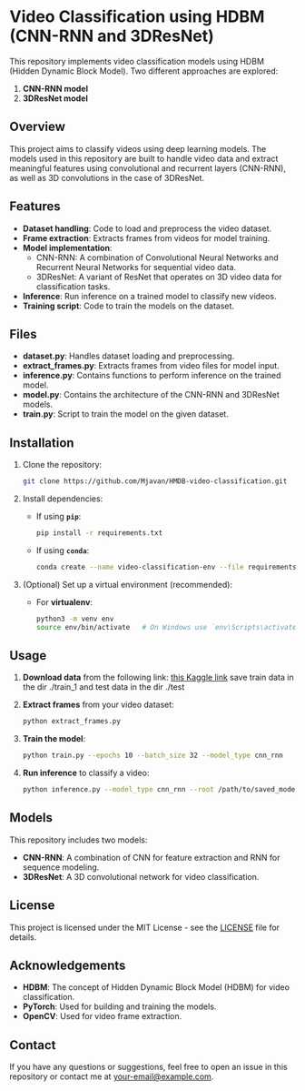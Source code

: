 # Video Classification using HDBM (CNN-RNN and 3DResNet)

This repository implements video classification models using HDBM (Hidden Dynamic Block Model). Two different approaches are explored:
1. **CNN-RNN model**
2. **3DResNet model**

## Overview

This project aims to classify videos using deep learning models. The models used in this repository are built to handle video data and extract meaningful features using convolutional and recurrent layers (CNN-RNN), as well as 3D convolutions in the case of 3DResNet.

## Features

- **Dataset handling**: Code to load and preprocess the video dataset.
- **Frame extraction**: Extracts frames from videos for model training.
- **Model implementation**:
  - CNN-RNN: A combination of Convolutional Neural Networks and Recurrent Neural Networks for sequential video data.
  - 3DResNet: A variant of ResNet that operates on 3D video data for classification tasks.
- **Inference**: Run inference on a trained model to classify new videos.
- **Training script**: Code to train the models on the dataset.

## Files

- **dataset.py**: Handles dataset loading and preprocessing.
- **extract_frames.py**: Extracts frames from video files for model input.
- **inference.py**: Contains functions to perform inference on the trained model.
- **model.py**: Contains the architecture of the CNN-RNN and 3DResNet models.
- **train.py**: Script to train the model on the given dataset.

## Installation

1. Clone the repository:
    ```bash
    git clone https://github.com/Mjavan/HMDB-video-classification.git
    ```

2. Install dependencies:
    - If using **`pip`**:
      ```bash
      pip install -r requirements.txt
      ```
    - If using **`conda`**:
      ```bash
      conda create --name video-classification-env --file requirements.txt
      ```

3. (Optional) Set up a virtual environment (recommended):
    - For **virtualenv**:
      ```bash
      python3 -m venv env
      source env/bin/activate   # On Windows use `env\Scripts\activate`
      ```

## Usage
1. **Download data** from the following link:
    [this Kaggle link](https://www.kaggle.com/datasets/ashrafmahmud/test-hmdb-51?select=train_1)
   save train data in the dir ./train_1 and test data in the dir ./test

2. **Extract frames** from your video dataset:
    ```bash
    python extract_frames.py 
    ```

3. **Train the model**:
    ```bash
    python train.py --epochs 10 --batch_size 32 --model_type cnn_rnn
    ```

4. **Run inference** to classify a video:
    ```bash
    python inference.py --model_type cnn_rnn --root /path/to/saved_model
    ```

## Models

This repository includes two models:

- **CNN-RNN**: A combination of CNN for feature extraction and RNN for sequence modeling.
- **3DResNet**: A 3D convolutional network for video classification.

## License

This project is licensed under the MIT License - see the [LICENSE](LICENSE) file for details.

## Acknowledgements

- **HDBM**: The concept of Hidden Dynamic Block Model (HDBM) for video classification.
- **PyTorch**: Used for building and training the models.
- **OpenCV**: Used for video frame extraction.

## Contact

If you have any questions or suggestions, feel free to open an issue in this repository or contact me at your-email@example.com.
